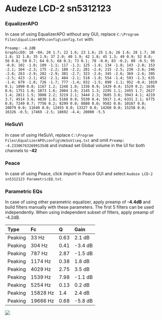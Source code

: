 # Audeze LCD-2 sn5312123

### EqualizerAPO
In case of using EqualizerAPO without any GUI, replace `C:\Program Files\EqualizerAPO\config\config.txt`
with:
```
Preamp: -4.2dB
GraphicEQ: 10 -84; 20 1.7; 22 1.6; 23 1.6; 25 1.6; 26 1.6; 28 1.7; 30 1.8; 32 1.8; 35 1.9; 37 2.0; 40 1.9; 42 1.8; 45 1.3; 49 0.9; 52 0.8; 56 0.8; 59 0.7; 64 0.5; 68 0.3; 73 0.1; 78 -0.0; 83 -0.2; 89 -0.5; 95 -0.8; 102 -1.0; 109 -1.1; 117 -1.3; 125 -1.6; 134 -1.8; 143 -2.0; 153 -2.1; 164 -2.3; 175 -2.2; 188 -2.2; 201 -2.4; 215 -2.5; 230 -2.6; 246 -2.8; 263 -2.9; 282 -2.9; 301 -2.7; 323 -2.6; 345 -2.6; 369 -2.6; 395 -2.5; 423 -2.1; 452 -2.1; 484 -2.1; 518 -1.8; 554 -1.4; 593 -1.3; 635 -1.4; 679 -1.8; 726 -1.7; 777 -1.4; 832 -1.5; 890 -1.1; 952 -0.4; 1019 0.1; 1090 0.8; 1167 1.2; 1248 1.0; 1336 0.9; 1429 0.4; 1529 0.2; 1636 0.6; 1751 1.0; 1873 1.6; 2004 1.6; 2145 1.3; 2295 1.1; 2455 1.7; 2627 1.4; 2811 1.5; 3008 2.2; 3219 2.1; 3444 2.3; 3685 3.6; 3943 4.1; 4219 3.7; 4514 3.6; 4830 1.8; 5168 0.9; 5530 0.4; 5917 1.4; 6331 2.1; 6775 0.8; 7249 0.7; 7756 0.2; 8299 0.0; 8880 0.0; 9502 0.0; 10167 0.0; 10879 0.0; 11640 0.0; 12455 0.0; 13327 0.0; 14260 0.0; 15258 0.0; 16326 -0.5; 17469 -2.5; 18692 -4.4; 20000 -5.5
```

### HeSuVi
In case of using HeSuVi, replace `C:\Program Files\EqualizerAPO\config\HeSuVi\eq.txt` and omit `Preamp:
-4.233067632699135dB` and instead set Global volume in the UI for both channels to **-42**

### Peace
In case of using Peace, click *Import* in Peace GUI and select `Audeze LCD-2 sn5312123 ParametricEQ.txt`.

### Parametric EQs
In case of using other parametric equalizer, apply preamp of **-4.4dB** and build filters manually
with these parameters. The first 5 filters can be used independently.
When using independent subset of filters, apply preamp of -4.2dB.

| Type    | Fc       |    Q | Gain    |
|:--------|:---------|:-----|:--------|
| Peaking | 33 Hz    | 0.63 | 2.1 dB  |
| Peaking | 304 Hz   | 0.41 | -3.4 dB |
| Peaking | 787 Hz   | 2.87 | -1.5 dB |
| Peaking | 1174 Hz  | 0.38 | 1.8 dB  |
| Peaking | 4029 Hz  | 2.75 | 3.5 dB  |
| Peaking | 1539 Hz  | 7.98 | -1.1 dB |
| Peaking | 5254 Hz  | 0.13 | 0.2 dB  |
| Peaking | 15828 Hz | 1.4  | 2.4 dB  |
| Peaking | 19666 Hz | 0.68 | -5.8 dB |

![](https://raw.githubusercontent.com/jaakkopasanen/AutoEq/master/results/innerfidelity/sbaf-serious/Audeze%20LCD-2%20sn5312123/Audeze%20LCD-2%20sn5312123.png)
